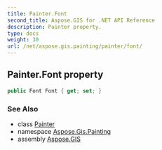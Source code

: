 ```yaml
---
title: Painter.Font
second_title: Aspose.GIS for .NET API Reference
description: Painter property. 
type: docs
weight: 30
url: /net/aspose.gis.painting/painter/font/
---
```

## Painter.Font property

```csharp
public Font Font { get; set; }
```

### See Also

* class [Painter](../)
* namespace [Aspose.Gis.Painting](../../painter/)
* assembly [Aspose.GIS](../../../)


